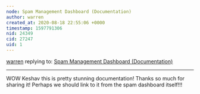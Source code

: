 ```yaml
---
node: Spam Management Dashboard (Documentation)
author: warren
created_at: 2020-08-18 22:55:06 +0000
timestamp: 1597791306
nid: 24349
cid: 27247
uid: 1
---
```




[warren](../profile/warren) replying to: [Spam Management Dashboard (Documentation)](../notes/keshav_sethi0004/08-18-2020/spam-management-dashboard-documentation)

----
WOW Keshav this is pretty stunning documentation! Thanks so much for sharing it! Perhaps we should link to it from the spam dashboard itself!!!